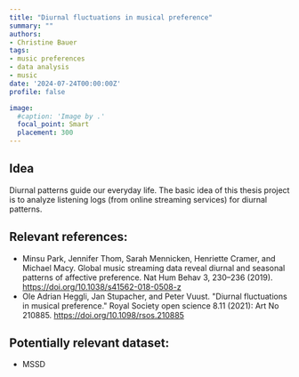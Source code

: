 ```yaml
---
title: "Diurnal fluctuations in musical preference"
summary: ""
authors:
- Christine Bauer
tags:
- music preferences
- data analysis
- music
date: '2024-07-24T00:00:00Z'
profile: false

image:
  #caption: 'Image by .'
  focal_point: Smart
  placement: 300
---
```


## Idea
Diurnal patterns guide our everyday life. The basic idea of this thesis project is to analyze listening logs (from online streaming services) for diurnal patterns.

## Relevant references:
- Minsu Park, Jennifer Thom, Sarah Mennicken, Henriette Cramer, and Michael Macy. Global music streaming data reveal diurnal and seasonal patterns of affective preference. Nat Hum Behav 3, 230–236 (2019). https://doi.org/10.1038/s41562-018-0508-z
- Ole Adrian Heggli, Jan Stupacher, and Peter Vuust. "Diurnal fluctuations in musical preference." Royal Society open science 8.11 (2021): Art No 210885. https://doi.org/10.1098/rsos.210885

## Potentially relevant dataset:
- MSSD